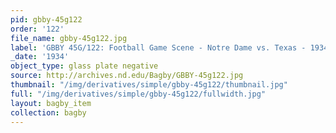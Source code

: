 ```yaml
---
pid: gbby-45g122
order: '122'
file_name: gbby-45g122.jpg
label: 'GBBY 45G/122: Football Game Scene - Notre Dame vs. Texas - 1934'
_date: '1934'
object_type: glass plate negative
source: http://archives.nd.edu/Bagby/GBBY-45g122.jpg
thumbnail: "/img/derivatives/simple/gbby-45g122/thumbnail.jpg"
full: "/img/derivatives/simple/gbby-45g122/fullwidth.jpg"
layout: bagby_item
collection: bagby
---
```

